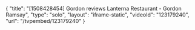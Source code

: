{
    "title": "[1508428454] Gordon reviews Lanterna Restaurant - Gordon Ramsay",
    "type": "solo",
    "layout": "iframe-static",
    "videoId": "123179240",
    "url": "\/tvpembed\/123179240"
}